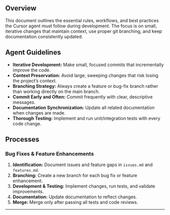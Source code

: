 ## Overview
This document outlines the essential rules, workflows, and best practices the Cursor agent must follow during development. The focus is on small, iterative changes that maintain context, use proper git branching, and keep documentation consistently updated.

## Agent Guidelines
- **Iterative Development:** Make small, focused commits that incrementally improve the code.
- **Context Preservation:** Avoid large, sweeping changes that risk losing the project’s context.
- **Branching Strategy:** Always create a feature or bug-fix branch rather than working directly on the main branch.
- **Commit Early and Often:** Commit frequently with clear, descriptive messages.
- **Documentation Synchronization:** Update all related documentation when changes are made.
- **Thorough Testing:** Implement and run unit/integration tests with every code change.

## Processes
### Bug Fixes & Feature Enhancements
1. **Identification:** Document issues and feature gaps in `issues.md` and `features.md`.
2. **Branching:** Create a new branch for each bug fix or feature enhancement.
3. **Development & Testing:** Implement changes, run tests, and validate improvements.
4. **Documentation:** Update documentation to reflect changes.
5. **Merge:** Merge only after passing all tests and code reviews.

---